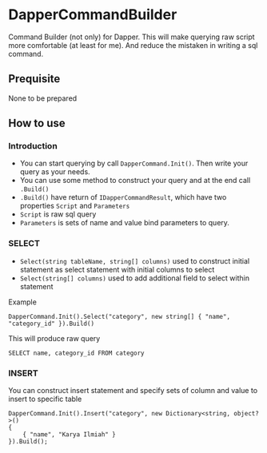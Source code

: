 # DapperCommandBuilder
Command Builder (not only) for Dapper. This will make querying raw script more comfortable (at least for me). And reduce the mistaken in writing a sql command.

## Prequisite
None to be prepared

## How to use
### Introduction
 - You can start querying by call `DapperCommand.Init()`. Then write your query as your needs.
 - You can use some method to construct your query and at the end call `.Build()`
 - `.Build()` have return of `IDapperCommandResult`, which have two properties `Script` and `Parameters`
 - `Script` is raw sql query
 - `Parameters` is sets of name and value bind parameters to query.
### SELECT
 - `Select(string tableName, string[] columns)` used to construct initial statement as select statement with initial columns to select
 - `Select(string[] columns)` used to add additional field to select within statement
 
Example
```
DapperCommand.Init().Select("category", new string[] { "name", "category_id" }).Build()
```
This will produce raw query
```
SELECT name, category_id FROM category 
```
### INSERT
You can construct insert statement and specify sets of column and value to insert to specific table
```
DapperCommand.Init().Insert("category", new Dictionary<string, object?>()
{
	{ "name", "Karya Ilmiah" }
}).Build();
```

